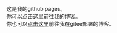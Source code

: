 这是我的github pages。  
你可以[点击这里](http://chapu.github.io/blog)前往我的博客。  
你也可以[点击这里](http://chapu.gitee.io/blog)前往我在gitee部署的博客。
